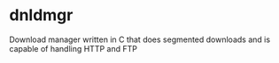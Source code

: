 # dnldmgr
Download manager written in C that does segmented downloads and is capable of handling HTTP and FTP 
